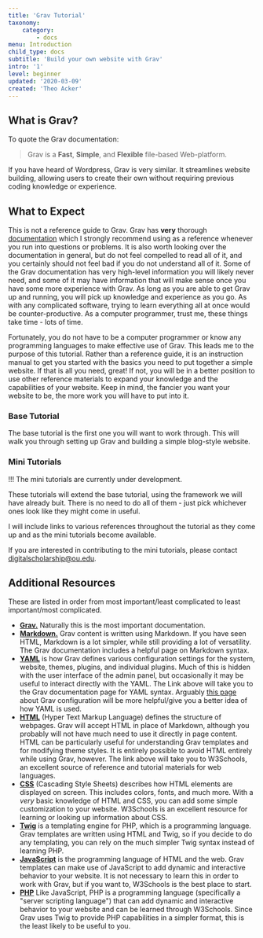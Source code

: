 ```yaml
---
title: 'Grav Tutorial'
taxonomy:
    category:
        - docs
menu: Introduction
child_type: docs
subtitle: 'Build your own website with Grav'
intro: '1'
level: beginner
updated: '2020-03-09'
created: 'Theo Acker'
---
```


## What is Grav?

To quote the Grav documentation:

> Grav is a **Fast**, **Simple**, and **Flexible** file-based Web-platform.

If you have heard of Wordpress, Grav is very similar. It streamlines website building, allowing users to create their own without requiring previous coding knowledge or experience.

## What to Expect

This is not a reference guide to Grav. Grav has **very** thorough [documentation](https://learn.getgrav.org/16) which I strongly recommend using as a reference whenever you run into questions or problems. It is also worth looking over the documentation in general, but do not feel compelled to read all of it, and you certainly should not feel bad if you do not understand all of it. Some of the Grav documentation has very high-level information you will likely never need, and some of it may have information that will make sense once you have some more experience with Grav. As long as you are able to get Grav up and running, you will pick up knowledge and experience as you go. As with any complicated software, trying to learn everything all at once would be counter-productive. As a computer programmer, trust me, these things take time - lots of time.

Fortunately, you do not have to be a computer programmer or know any programming languages to make effective use of Grav. This leads me to the purpose of this tutorial. Rather than a reference guide, it is an instruction manual to get you started with the basics you need to put together a simple website. If that is all you need, great! If not, you will be in a better position to use other reference materials to expand your knowledge and the capabilities of your website. Keep in mind, the fancier you want your website to be, the more work you will have to put into it.

### Base Tutorial

The base tutorial is the first one you will want to work through. This will walk you through setting up Grav and building a simple blog-style website.

### Mini Tutorials

!!! The mini tutorials are currently under development.

These tutorials will extend the base tutorial, using the framework we will have already buit. There is no need to do all of them - just pick whichever ones look like they might come in useful.

I will include links to various references throughout the tutorial as they come up and as the mini tutorials become available.

If you are interested in contributing to the mini tutorials, please contact digitalscholarship@ou.edu.

## Additional Resources

These are listed in order from most important/least complicated to least important/most complicated.

- **[Grav.](https://learn.getgrav.org/16)** Naturally this is the most important documentation.
- **[Markdown.](https://learn.getgrav.org/16/content/markdown)** Grav content is written using Markdown. If you have seen HTML, Markdown is a lot simpler, while still providing a lot of versatility. The Grav documentation includes a helpful page on Markdown syntax.
- **[YAML](https://learn.getgrav.org/16/advanced/yaml)** is how Grav defines various configuration settings for the system, website, themes, plugins, and individual plugins. Much of this is hidden with the user interface of the admin panel, but occasionally it may be useful to interact directly with the YAML. The Link above will take you to the Grav documentation page for YAML syntax. Arguably [this page](https://learn.getgrav.org/16/basics/grav-configuration) about Grav configuration will be more helpful/give you a better idea of how YAML is used.
- **[HTML](https://www.w3schools.com/html/default.asp)** (Hyper Text Markup Language) defines the structure of webpages. Grav will accept HTML in place of Markdown, although you probably will not have much need to use it directly in page content. HTML can be particularly useful for understanding Grav templates and for modifying theme styles. It is entirely possible to avoid HTML entirely while using Grav, however. The link above will take you to W3Schools, an excellent source of reference and tutorial materials for web languages.
- **[CSS](https://www.w3schools.com/css/default.asp)** (Cascading Style Sheets) describes how HTML elements are displayed on screen. This includes colors, fonts, and much more. With a _very_ basic knowledge of HTML and CSS, you can add some simple customization to your website. W3Schools is an excellent resource for learning or looking up information about CSS.
- **[Twig](https://twig.symfony.com/doc/2.x/)** is a templating engine for PHP, which is a programming language. Grav templates are written using HTML and Twig, so if you decide to do any templating, you can rely on the much simpler Twig syntax instead of learning PHP.
- **[JavaScript](https://www.w3schools.com/js/default.asp)** is the programming language of HTML and the web. Grav templates can make use of JavaScript to add dynamic and interactive behavior to your website. It is not necessary to learn this in order to work with Grav, but if you want to, W3Schools is the best place to start.
- **[PHP](https://www.w3schools.com/php/default.asp)** Like JavaScript, PHP is a programming language (specifically a "server scripting language") that can add dynamic and interactive behavior to your website and can be learned through W3Schools. Since Grav uses Twig to provide PHP capabilities in a simpler format, this is the least likely to be useful to you.

